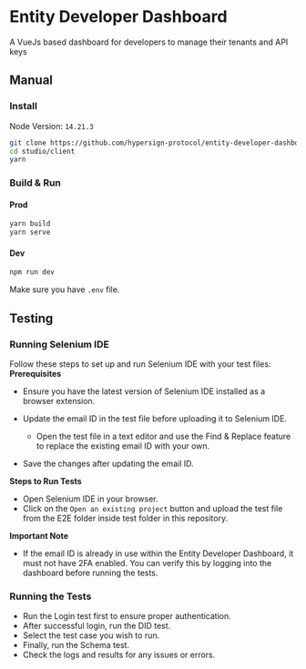 # Entity Developer Dashboard

A VueJs based dashboard for developers to manage their tenants and API keys				

## Manual

### Install

Node Version:  `14.21.3`

```bash
git clone https://github.com/hypersign-protocol/entity-developer-dashboard #Pull the repo
cd studio/client
yarn
```

### Build & Run

#### Prod

```bash
yarn build
yarn serve
```

#### Dev

```bash
npm run dev
```


Make sure you have `.env` file.


## Testing
### Running Selenium IDE
Follow these steps to set up and run Selenium IDE with your test files:
**Prerequisites**
 - Ensure you have the latest version of Selenium IDE installed as a browser extension.
 - Update the email ID in the test file before uploading it to Selenium IDE.
   - Open the test file in a text editor and use the Find & Replace feature to replace the existing email ID with your own.

  - Save the changes after updating the email ID.
    
  
**Steps to Run Tests**
- Open Selenium IDE in your browser.
- Click on the `Open an existing project` button and upload the test file from the E2E folder inside test folder in this repository.
  
**Important Note**
- If the email ID is already in use within the Entity Developer Dashboard, it must not have 2FA enabled. You can verify this by logging into the dashboard before running the tests.
### Running the Tests
- Run the Login test first to ensure proper authentication.
- After successful login, run the DID test.
- Select the test case you wish to run.
- Finally, run the Schema test.
- Check the logs and results for any issues or errors.